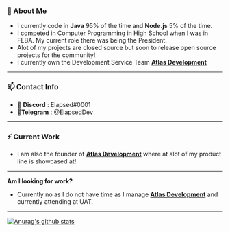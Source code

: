 ### 🤖 About Me

- I currently code in **Java** 95% of the time and **Node.js** 5% of the time.
- I competed in Computer Programming in High School when I was in FLBA. My current role there was being the President.
- Alot of my projects are closed source but soon to release open source projects for the community!
- I currently own the Development Service Team **[Atlas Development](http://elapsed.dev/discord "Atlas Development")**

------------
### 📫 Contact Info
- 📘 **Discord** : Elapsed#0001 
- 📜**Telegram** : @ElapsedDev

------------

### ⚡ Current Work
- I am also the founder of **[Atlas Development](http://elapsed.dev/discord "Atlas Development")** where at alot of my product line is showcased at!

------------

**Am I looking for work?** 
- Currently no as I do not have time as I manage **[Atlas Development](http://elapsed.dev/discord "Atlas Development")** and currently attending at UAT.

------------

[![Anurag's github stats](https://github-readme-stats.vercel.app/api?username=ElapsedDev&count_private=true&show_icons=true)](https://github.com/anuraghazra/github-readme-stats)

